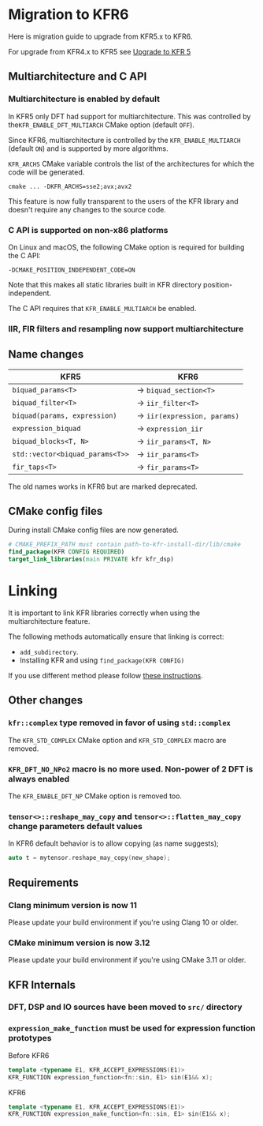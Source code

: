 # Migration to KFR6

Here is migration guide to upgrade from KFR5.x to KFR6.

For upgrade from KFR4.x to KFR5 see [Upgrade to KFR 5](upgrade5.md)

## Multiarchitecture and C API

### Multiarchitecture is enabled by default

In KFR5 only DFT had support for multiarchitecture. This was controlled by the`KFR_ENABLE_DFT_MULTIARCH` CMake option (default `OFF`).

Since KFR6, multiarchitecture is controlled by the `KFR_ENABLE_MULTIARCH` (default `ON`) and is supported by more algorithms.

`KFR_ARCHS` CMake variable controls the list of the architectures for which the code will be generated.

```
cmake ... -DKFR_ARCHS=sse2;avx;avx2
```

This feature is now fully transparent to the users of the KFR library and doesn't require any changes to the source code.

### C API is supported on non-x86 platforms

On Linux and macOS, the following CMake option is required for building the C API:

```shell
-DCMAKE_POSITION_INDEPENDENT_CODE=ON
```

Note that this makes all static libraries built in KFR directory position-independent.

The C API requires that `KFR_ENABLE_MULTIARCH` be enabled.

### IIR, FIR filters and resampling now support multiarchitecture

## Name changes

| KFR5                            | KFR6                        |
|---------------------------------|-----------------------------|
| `biquad_params<T>`              | → `biquad_section<T>`       |
| `biquad_filter<T>`              | → `iir_filter<T>`           |
| `biquad(params, expression)`    | → `iir(expression, params)` |
| `expression_biquad`             | → `expression_iir`          |
| `biquad_blocks<T, N>`           | → `iir_params<T, N>`        |
| `std::vector<biquad_params<T>>` | → `iir_params<T>`           |
| `fir_taps<T>`                   | → `fir_params<T>`           |

The old names works in KFR6 but are marked deprecated.

## CMake config files

During install CMake config files are now generated.

```cmake
# CMAKE_PREFIX_PATH must contain path-to-kfr-install-dir/lib/cmake
find_package(KFR CONFIG REQUIRED)
target_link_libraries(main PRIVATE kfr kfr_dsp)
```

# Linking

It is important to link KFR libraries correctly when using the multiarchitecture feature.

The following methods automatically ensure that linking is correct:

* `add_subdirectory`.
* Installing KFR and using `find_package(KFR CONFIG)`

If you use different method please follow [these instructions](without_cmake.md).

## Other changes

### `kfr::complex` type removed in favor of using `std::complex`

The `KFR_STD_COMPLEX` CMake option and `KFR_STD_COMPLEX` macro are removed.

### `KFR_DFT_NO_NPo2` macro is no more used. Non-power of 2 DFT is always enabled

The `KFR_ENABLE_DFT_NP` CMake option is removed too.

### `tensor<>::reshape_may_copy` and `tensor<>::flatten_may_copy` change parameters default values

In KFR6 default behavior is to allow copying (as name suggests);
```c++
auto t = mytensor.reshape_may_copy(new_shape);
```

## Requirements

### Clang minimum version is now 11

Please update your build environment if you're using Clang 10 or older.

### CMake minimum version is now 3.12

Please update your build environment if you're using CMake 3.11 or older.

## KFR Internals

### DFT, DSP and IO sources have been moved to `src/` directory

### `expression_make_function` must be used for expression function prototypes

Before KFR6
```c++
template <typename E1, KFR_ACCEPT_EXPRESSIONS(E1)>
KFR_FUNCTION expression_function<fn::sin, E1> sin(E1&& x);
```
KFR6
```c++
template <typename E1, KFR_ACCEPT_EXPRESSIONS(E1)>
KFR_FUNCTION expression_make_function<fn::sin, E1> sin(E1&& x);
```
